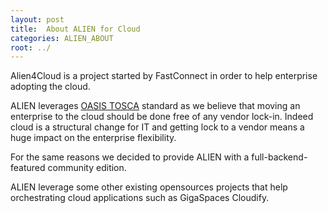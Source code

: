 ```yaml
---
layout: post
title:  About ALIEN for Cloud
categories: ALIEN_ABOUT
root: ../
---
```


Alien4Cloud is a project started by FastConnect in order to help enterprise adopting the cloud.

ALIEN leverages [OASIS TOSCA](https://www.oasis-open.org/committees/tc_home.php?wg_abbrev=tosca) standard as we believe that moving an enterprise to the cloud should be done free of any vendor lock-in. Indeed cloud is a structural change for IT and getting lock to a vendor means a huge impact on the enterprise flexibility.

For the same reasons we decided to provide ALIEN with a full-backend-featured community edition.

ALIEN leverage some other existing opensources projects that help orchestrating cloud applications such as GigaSpaces Cloudify.
